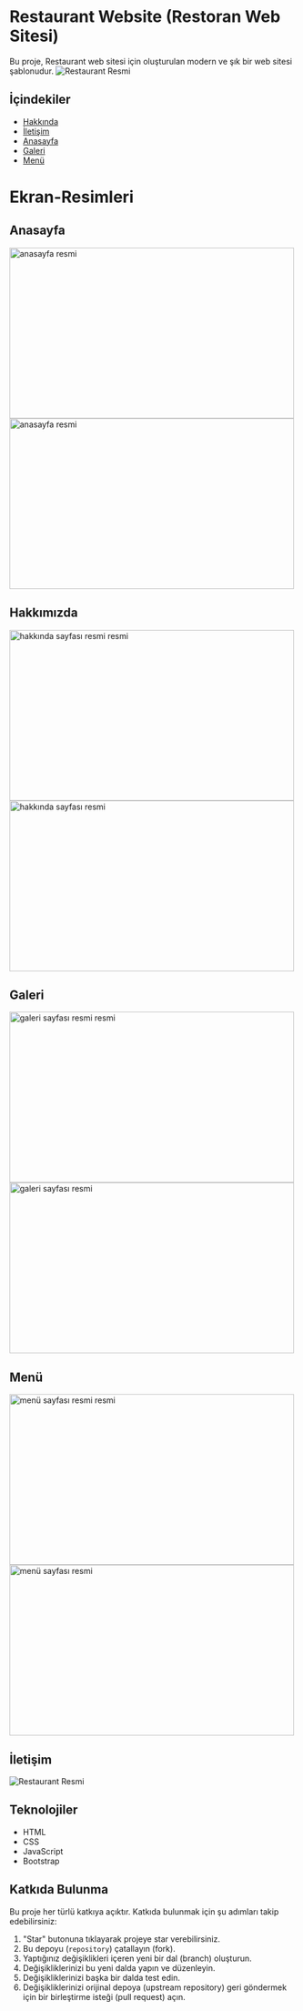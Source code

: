 ﻿# Restaurant Website (Restoran Web Sitesi)
 Bu proje, Restaurant web sitesi için oluşturulan modern ve şık bir web sitesi şablonudur.
 ![Restaurant Resmi](https://github.com/nazli-d/restaurant-website/blob/main/ekran%20%C3%A7%C4%B1kt%C4%B1lar%C4%B1/restaurant.png)
 
## İçindekiler

- [Hakkında]((#hakkında))
- [İletişim]((#iletişim))
- [Anasayfa]((#anasayfa))
- [Galeri]((#galeri))
- [Menü]((#menü))

# Ekran-Resimleri

## Anasayfa

<img src="https://github.com/nazli-d/restaurant-website/blob/main/ekran%20%C3%A7%C4%B1kt%C4%B1lar%C4%B1/anasayfa3.png" alt="anasayfa resmi" width="500" height="300"> <img src="https://github.com/nazli-d/restaurant-website/blob/main/ekran%20%C3%A7%C4%B1kt%C4%B1lar%C4%B1/anasayfa4.png" alt="anasayfa resmi" width="500" height="300">

## Hakkımızda 

<img src="https://github.com/nazli-d/restaurant-website/blob/main/ekran%20%C3%A7%C4%B1kt%C4%B1lar%C4%B1/hakk%C4%B1m%C4%B1zda2.png" alt="hakkında sayfası resmi resmi" width="500" height="300"> <img src="https://github.com/nazli-d/restaurant-website/blob/main/ekran%20%C3%A7%C4%B1kt%C4%B1lar%C4%B1/hakk%C4%B1m%C4%B1zda3.png" alt="hakkında sayfası resmi" width="500" height="300">

## Galeri

<img src="https://github.com/nazli-d/restaurant-website/blob/main/ekran%20%C3%A7%C4%B1kt%C4%B1lar%C4%B1/galeri1.png" alt="galeri sayfası resmi resmi" width="500" height="300"> <img src="https://github.com/nazli-d/restaurant-website/blob/main/ekran%20%C3%A7%C4%B1kt%C4%B1lar%C4%B1/galeri-2.png" alt="galeri sayfası resmi" width="500" height="300">

## Menü

<img src="https://github.com/nazli-d/restaurant-website/blob/main/ekran%20%C3%A7%C4%B1kt%C4%B1lar%C4%B1/men%C3%BC1.png" alt="menü sayfası resmi resmi" width="500" height="300"> <img src="https://github.com/nazli-d/restaurant-website/blob/main/ekran%20%C3%A7%C4%B1kt%C4%B1lar%C4%B1/men%C3%BC2.png" alt="menü sayfası resmi" width="500" height="300">

## İletişim

![Restaurant Resmi](https://github.com/nazli-d/restaurant-website/blob/main/ekran%20%C3%A7%C4%B1kt%C4%B1lar%C4%B1/ileti%C5%9Fim.png)

## Teknolojiler

- HTML
- CSS
- JavaScript
- Bootstrap

## Katkıda Bulunma
Bu proje her türlü katkıya açıktır. Katkıda bulunmak için şu adımları takip edebilirsiniz:

1. "Star" butonuna tıklayarak projeye star verebilirsiniz.
2. Bu depoyu (`repository`) çatallayın (fork).
3. Yaptığınız değişiklikleri içeren yeni bir dal (branch) oluşturun.
4. Değişikliklerinizi bu yeni dalda yapın ve düzenleyin.
5. Değişikliklerinizi başka bir dalda test edin.
6. Değişikliklerinizi orijinal depoya (upstream repository) geri göndermek için bir birleştirme isteği (pull request) açın.



